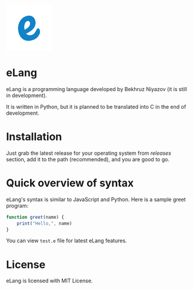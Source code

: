 ![Logo](logo/eLang.png)
# eLang
eLang is a programming language developed by Bekhruz Niyazov (it is still in development).

It is written in Python, but it is planned to be translated into C in the end of development.

# Installation
Just grab the latest release for your operating system from _releases_ section, add it to the path (recommended), and you are good to go.

# Quick overview of syntax
eLang's syntax is similar to JavaScript and Python. Here is a sample greet program:
```javascript
function greet(name) {
	print("Hello,", name)
}
```
You can view `test.e` file for latest eLang features.

# License
eLang is licensed with MIT License.
